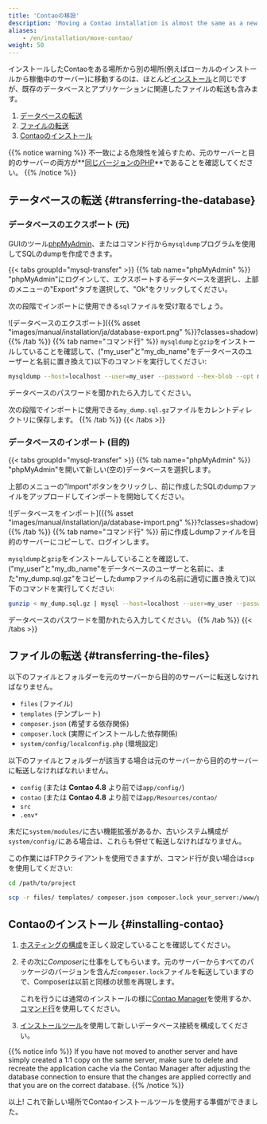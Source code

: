 ```yaml
---
title: 'Contaoの移設'
description: 'Moving a Contao installation is almost the same as a new installation.'
aliases:
    - /en/installation/move-contao/
weight: 50
---
```


インストールしたContaoをある場所から別の場所(例えばローカルのインストールから稼働中のサーバー)に移動するのは、ほとんど[インストール](../install-contao)と同じですが、既存のデータベースとアプリケーションに関連したファイルの転送も含みます。

1. [データベースの転送](#transferring-the-database)
2. [ファイルの転送](#transferring-the-files)
3. [Contaoのインストール](#installing-contao)

{{% notice warning %}}
不一致による危険性を減らすため、元のサーバーと目的のサーバーの両方が**[同じバージョンのPHP](../system-requirements/#minimum-php-requirements)**であることを確認してください。
{{% /notice %}}


## テータベースの転送 {#transferring-the-database}

### データベースのエクスポート (元)

GUIのツール[phpMyAdmin](https://www.phpmyadmin.net/)、またはコマンド行から`mysqldump`プログラムを使用してSQLのdumpを作成できます。

{{< tabs groupId="mysql-transfer" >}}
{{% tab name="phpMyAdmin" %}}
"phpMyAdmin"にログインして、エクスポートするデータベースを選択し、上部のメニューの"Export"タブを選択して、"Ok"をクリックしてください。

次の段階でインポートに使用できる`sql`ファイルを受け取るでしょう。

![データベースのエクスポート]({{% asset "images/manual/installation/ja/database-export.png" %}}?classes=shadow)
{{% /tab %}}
{{% tab name="コマンド行" %}}
`mysqldump`と`gzip`をインストールしていることを確認して、("my_user"と"my_db_name"をデータベースのユーザーと名前に置き換えて)以下のコマンドを実行してください:

```bash
mysqldump --host=localhost --user=my_user --password --hex-blob --opt my_db_name | gzip -c > my_dump.sql.gz
```

データベースのパスワードを聞かれたら入力してください。

次の段階でインポートに使用できる`my_dump.sql.gz`ファイルをカレントディレクトリに保存します。
{{% /tab %}}
{{< /tabs >}}


### データベースのインポート (目的)

{{< tabs groupId="mysql-transfer" >}}
{{% tab name="phpMyAdmin" %}}
"phpMyAdmin"を開いて新しい(空の)データベースを選択します。

上部のメニューの"Import"ボタンをクリックし、前に作成したSQLのdumpファイルをアップロードしてインポートを開始してください。

![データベースをインポート]({{% asset "images/manual/installation/ja/database-import.png" %}}?classes=shadow)
{{% /tab %}}
{{% tab name="コマンド行" %}}
前に作成しdumpファイルを目的のサーバーにコピーして、ログインします。

`mysqldump`と`gzip`をインストールしていることを確認して、("my_user"と"my_db_name"をデータベースのユーザーと名前に、また"my_dump.sql.gz"をコピーしたdumpファイルの名前に適切に置き換えて)以下のコマンドを実行してください:

```bash
gunzip < my_dump.sql.gz | mysql --host=localhost --user=my_user --password my_db_name
```

データベースのパスワードを聞かれたら入力してください。
{{% /tab %}}
{{< /tabs >}}


## ファイルの転送 {#transferring-the-files}

以下のファイルとフォルダーを元のサーバーから目的のサーバーに転送しなければなりません。

- `files`                           (ファイル)
- `templates`                       (テンプレート)
- `composer.json`                   (希望する依存関係)
- `composer.lock`                   (実際にインストールした依存関係)
- `system/config/localconfig.php`   (環境設定)

以下のファイルとフォルダーが該当する場合は元のサーバーから目的のサーバーに転送しなければなれいません。

- `config`  (または **Contao 4.8** より前では`app/config/`)         
- `contao`  (または **Contao 4.8** より前では`app/Resources/contao/`
- `src`
- `.env*`

未だに`system/modules/`に古い機能拡張があるか、古いシステム構成が`system/config/`にある場合は、これらも併せて転送しなければなりません。

この作業にはFTPクライアントを使用できますが、コマンド行が良い場合は`scp`を使用してください:

```bash
cd /path/to/project

scp -r files/ templates/ composer.json composer.lock your_server:/www/project/
```

## Contaoのインストール {#installing-contao}

1. [ホスティングの構成](../install-contao/#hosting-configuration)を正しく設定していることを確認してください。
2. その次に*Composer*に仕事をしてもらいます。元のサーバーからすべてのパッケージのバージョンを含んだ`composer.lock`ファイルを転送していますので、Composerは以前と同様の状態を再現します。
   
   これを行うには通常のインストールの様に[Contao Manager](../install-contao#installation-via-the-contao-manager)を使用するか、[コマンド行](../install-contao#installation-via-the-command-line)を使用してください。
   
3. [インストールツール](../contao-installtool)を使用して新しいデータベース接続を構成してください。

{{% notice info %}}
If you have not moved to another server and have simply created a 1:1 copy on the same server, make sure to delete and recreate the application cache via the Contao Manager after adjusting the database connection to ensure that the changes are applied correctly and that you are on the correct database.
{{% /notice %}}

以上!  これで新しい場所でContaoインストールツールを使用する準備ができました。
